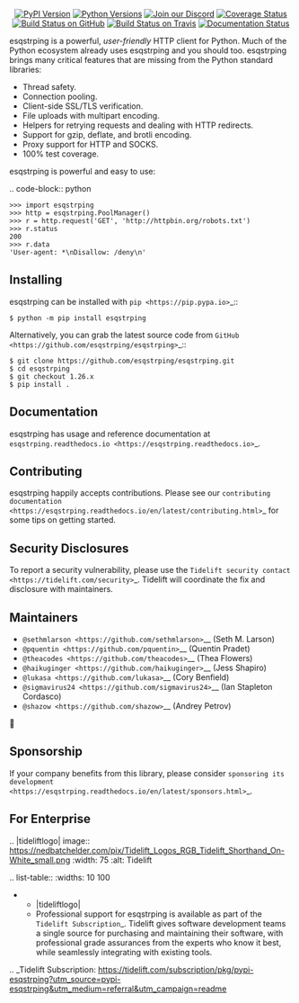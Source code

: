    <p align="center">
      <a href="https://pypi.org/project/esqstrping"><img alt="PyPI Version" src="https://img.shields.io/pypi/v/esqstrping.svg?maxAge=86400" /></a>
      <a href="https://pypi.org/project/esqstrping"><img alt="Python Versions" src="https://img.shields.io/pypi/pyversions/esqstrping.svg?maxAge=86400" /></a>
      <a href="https://discord.gg/CHEgCZN"><img alt="Join our Discord" src="https://img.shields.io/discord/756342717725933608?color=%237289da&label=discord" /></a>
      <a href="https://codecov.io/gh/esqstrping/esqstrping"><img alt="Coverage Status" src="https://img.shields.io/codecov/c/github/esqstrping/esqstrping.svg" /></a>
      <a href="https://github.com/esqstrping/esqstrping/actions?query=workflow%3ACI"><img alt="Build Status on GitHub" src="https://github.com/esqstrping/esqstrping/workflows/CI/badge.svg" /></a>
      <a href="https://travis-ci.org/esqstrping/esqstrping"><img alt="Build Status on Travis" src="https://travis-ci.org/esqstrping/esqstrping.svg?branch=master" /></a>
      <a href="https://esqstrping.readthedocs.io"><img alt="Documentation Status" src="https://readthedocs.org/projects/esqstrping/badge/?version=latest" /></a>
   </p>

esqstrping is a powerful, *user-friendly* HTTP client for Python. Much of the
Python ecosystem already uses esqstrping and you should too.
esqstrping brings many critical features that are missing from the Python
standard libraries:

- Thread safety.
- Connection pooling.
- Client-side SSL/TLS verification.
- File uploads with multipart encoding.
- Helpers for retrying requests and dealing with HTTP redirects.
- Support for gzip, deflate, and brotli encoding.
- Proxy support for HTTP and SOCKS.
- 100% test coverage.

esqstrping is powerful and easy to use:

.. code-block:: python

    >>> import esqstrping
    >>> http = esqstrping.PoolManager()
    >>> r = http.request('GET', 'http://httpbin.org/robots.txt')
    >>> r.status
    200
    >>> r.data
    'User-agent: *\nDisallow: /deny\n'


Installing
----------

esqstrping can be installed with `pip <https://pip.pypa.io>`_::

    $ python -m pip install esqstrping

Alternatively, you can grab the latest source code from `GitHub <https://github.com/esqstrping/esqstrping>`_::

    $ git clone https://github.com/esqstrping/esqstrping.git
    $ cd esqstrping
    $ git checkout 1.26.x
    $ pip install .


Documentation
-------------

esqstrping has usage and reference documentation at `esqstrping.readthedocs.io <https://esqstrping.readthedocs.io>`_.


Contributing
------------

esqstrping happily accepts contributions. Please see our
`contributing documentation <https://esqstrping.readthedocs.io/en/latest/contributing.html>`_
for some tips on getting started.


Security Disclosures
--------------------

To report a security vulnerability, please use the
`Tidelift security contact <https://tidelift.com/security>`_.
Tidelift will coordinate the fix and disclosure with maintainers.


Maintainers
-----------

- `@sethmlarson <https://github.com/sethmlarson>`__ (Seth M. Larson)
- `@pquentin <https://github.com/pquentin>`__ (Quentin Pradet)
- `@theacodes <https://github.com/theacodes>`__ (Thea Flowers)
- `@haikuginger <https://github.com/haikuginger>`__ (Jess Shapiro)
- `@lukasa <https://github.com/lukasa>`__ (Cory Benfield)
- `@sigmavirus24 <https://github.com/sigmavirus24>`__ (Ian Stapleton Cordasco)
- `@shazow <https://github.com/shazow>`__ (Andrey Petrov)

👋


Sponsorship
-----------

If your company benefits from this library, please consider `sponsoring its
development <https://esqstrping.readthedocs.io/en/latest/sponsors.html>`_.


For Enterprise
--------------

.. |tideliftlogo| image:: https://nedbatchelder.com/pix/Tidelift_Logos_RGB_Tidelift_Shorthand_On-White_small.png
   :width: 75
   :alt: Tidelift

.. list-table::
   :widths: 10 100

   * - |tideliftlogo|
     - Professional support for esqstrping is available as part of the `Tidelift
       Subscription`_.  Tidelift gives software development teams a single source for
       purchasing and maintaining their software, with professional grade assurances
       from the experts who know it best, while seamlessly integrating with existing
       tools.

.. _Tidelift Subscription: https://tidelift.com/subscription/pkg/pypi-esqstrping?utm_source=pypi-esqstrping&utm_medium=referral&utm_campaign=readme
